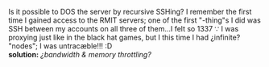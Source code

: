 Is it possible to DOS the server by recursive SSHing? I remember the first time I gained access to the RMIT servers; one of the first "-thing"s I did was SSH between my accounts on all three of them...I felt so 1337 ∵ I was proxying just like in the black hat games, but I this time I had ¿infinite? "nodes"; I was untracæble!!! :D
<br>**solution:** *¿bandwidth & memory throttling?*
